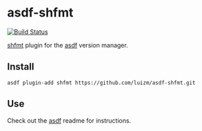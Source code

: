 # asdf-shfmt

[![Build Status](https://travis-ci.org/Luizm/asdf-shfmt.svg?branch=master)](https://travis-ci.org/luizm/asdf-shfmt)

[shfmt](https://github.com/mvdan/sh) plugin for the [asdf](https://github.com/asdf-vm/asdf) version manager.

## Install

```
asdf plugin-add shfmt https://github.com/luizm/asdf-shfmt.git
```

## Use

Check out the [asdf](https://github.com/asdf-vm/asdf) readme for instructions.
